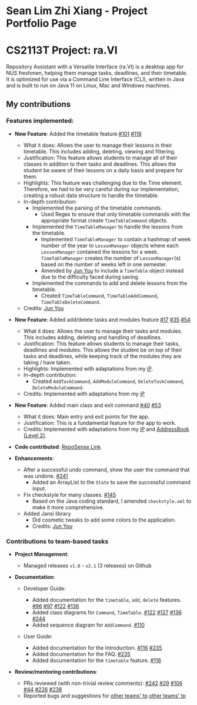 # Sean Lim Zhi Xiang - Project Portfolio Page

# CS2113T Project: ra.VI

Repository Assistant with a Versatile Interface (ra.VI) is a desktop app for NUS freshmen, helping them manage tasks, deadlines, and their timetable. It is optimized for use via a Command Line Interface (CLI), written in Java and is built to run on Java 11 on Linux, Mac and Windows machines.

## My contributions

### Features implemented:

* **New Feature**: Added the timetable feature [#101](https://github.com/AY2021S1-CS2113T-T09-2/tp/pull/101) [#118](https://github.com/AY2021S1-CS2113T-T09-2/tp/pull/118)
    * What it does: Allows the user to manage their lessons in their timetable. This includes adding, deleting, viewing and filtering.
    * Justification: This feature allows students to manage all of their classes in addition to their tasks and deadlines. This allows the student be aware of their lessons on a daily basis and prepare for them.
    * Highlights: This feature was challenging due to the Time element. Therefore, we had to be very careful during our implementation, creating a robust data structure to handle the timetable.
    * In-depth contribution:
        * Implemented the parsing of the timetable commands.
            * Used Regex to ensure that only timetable commands with the appropriate format create `TimeTableCommand` objects.
        * Implemented the `TimeTableManager` to handle the lessons from the timetable.
            * Implemented `TimeTableManager` to contain a hashmap of week number of the year to `LessonManager` objects where each `LessonManager` contained the lessons for a week.\
            `TimeTableManager` creates the number of `LessonManager`(s) based on the number of weeks left in one semester.
            * Amended by [Jun You](https://ay2021s1-cs2113t-t09-2.github.io/tp/team/f0fz.html) to include a `TimeTable` object instead due to the difficulty faced during saving.
        * Implemented the commands to add and delete lessons from the timetable.
            * Created `TimeTableCommand`, `TimeTableAddCommand`, `TimeTableDeleteCommand`.
    * Credits: [Jun You](https://ay2021s1-cs2113t-t09-2.github.io/tp/team/f0fz.html)

* **New Feature**: Added add/delete tasks and modules feature [#17](https://github.com/AY2021S1-CS2113T-T09-2/tp/pull/17) [#35](https://github.com/AY2021S1-CS2113T-T09-2/tp/pull/35) [#54](https://github.com/AY2021S1-CS2113T-T09-2/tp/pull/54)
    * What it does: Allows the user to manage their tasks and modules. This includes adding, deleting and handling of deadlines.
    * Justification: This feature allows students to manage their tasks, deadlines and modules. This allows the student be on top of their tasks and deadlines, while keeping track of the modules they are taking / have taken.
    * Highlights: Implemented with adaptations from my [iP](https://github.com/Aseanseen/ip).
    * In-depth contribution:
        * Created `AddTaskCommand`, `AddModuleCommand`, `DeleteTaskCommand`, `DeleteModuleCommand`.
    * Credits: Implemented with adaptations from my [iP](https://github.com/Aseanseen/ip)

* **New Feature**: Added main class and exit command [#40](https://github.com/AY2021S1-CS2113T-T09-2/tp/pull/40) [#53](https://github.com/AY2021S1-CS2113T-T09-2/tp/pull/53)
    * What it does: Main entry and exit points for the app.
    * Justification: This is a fundamental feature for the app to work.
    * Credits: Implemented with adaptations from my [iP](https://github.com/Aseanseen/ip) and [AddressBook (Level 2)](https://se-education.org/addressbook-level2/).
    
* **Code contributed**: [RepoSense Link](https://nus-cs2113-ay2021s1.github.io/tp-dashboard/#breakdown=true&search=aseanseen)

* **Enhancements**:

    * After a successful undo command, show the user the command that was undone. [#241](https://github.com/AY2021S1-CS2113T-T09-2/tp/pull/241)
        * Added an ArrayList to the `State` to save the successful command input.
    * Fix checkstyle for many classes. [#145](https://github.com/AY2021S1-CS2113T-T09-2/tp/pull/145)
        * Based on the Java coding standard, I amended `checkstyle.xml` to make it more comprehensive.
    * Added Jansi library
        * Did cosmetic tweaks to add some colors to the application.
        * Credits: [Jun You](https://ay2021s1-cs2113t-t09-2.github.io/tp/team/f0fz.html)

### Contributions to team-based tasks

* **Project Management**:

    * Managed releases `v1.0` - `v2.1` (3 releases) on Github

* **Documentation**:

    * Developer Guide:
        * Added documentation for the `timetable`, `add`, `delete` features. [#96](https://github.com/AY2021S1-CS2113T-T09-2/tp/pull/96) [#97](https://github.com/AY2021S1-CS2113T-T09-2/tp/pull/97) [#122](https://github.com/AY2021S1-CS2113T-T09-2/tp/pull/122) [#136](https://github.com/AY2021S1-CS2113T-T09-2/tp/pull/136)
        * Added class diagrams for `Command`, `TimeTable`. [#122](https://github.com/AY2021S1-CS2113T-T09-2/tp/pull/122) [#127](https://github.com/AY2021S1-CS2113T-T09-2/tp/pull/127) [#136](https://github.com/AY2021S1-CS2113T-T09-2/tp/pull/136) [#244](https://github.com/AY2021S1-CS2113T-T09-2/tp/pull/244)
        * Added sequence diagram for `AddCommand`. [#110](https://github.com/AY2021S1-CS2113T-T09-2/tp/pull/110)
    
    * User Guide:
        * Added documentation for the Introduction. [#116](https://github.com/AY2021S1-CS2113T-T09-2/tp/pull/116) [#235](https://github.com/AY2021S1-CS2113T-T09-2/tp/pull/235)
        * Added documentation for the FAQ. [#235](https://github.com/AY2021S1-CS2113T-T09-2/tp/pull/235)
        * Added documentation for the `timetable` feature. [#116](https://github.com/AY2021S1-CS2113T-T09-2/tp/pull/116)

* **Review/mentoring contributions**:

    * PRs reviewed (with non-trivial review comments): [#242](https://github.com/AY2021S1-CS2113T-T09-2/tp/pull/242) [#29](https://github.com/AY2021S1-CS2113T-T09-2/tp/pull/29) [#106](https://github.com/AY2021S1-CS2113T-T09-2/tp/pull/106) [#44](https://github.com/AY2021S1-CS2113T-T09-2/tp/pull/44) [#226](https://github.com/AY2021S1-CS2113T-T09-2/tp/pull/226) [#238](https://github.com/AY2021S1-CS2113T-T09-2/tp/pull/238)
    * Reported bugs and suggestions for [other teams' tp](https://github.com/Aseanseen/ped/issues) [other teams' tp](https://github.com/Aseanseen/ped/issues)